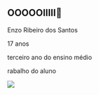 ## OOOOOIIIII👋


Enzo Ribeiro dos Santos

17 anos 

terceiro ano do ensino médio 

rabalho do aluno 

![](https://veja.abril.com.br/wp-content/uploads/2016/05/giphy-3-original.gif?w=500&h=300&crop=1)


<!--
**EnzoDosSanto5/EnzoDosSanto5** is a ✨ _special_ ✨ repository because its `README.md` (this file) appears on your GitHub profile.

Here are some ideas to get you started:

- 🔭 I’m currently working on ...
- 🌱 I’m currently learning ...
- 👯 I’m looking to collaborate on ...
- C I’m looking for help with ...
- 💬 Ask me about ...
- 📫 How to reach me: ...
- 😄 Pronouns: ...
- ⚡ Fun fact: ...
-->
